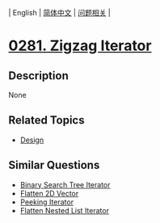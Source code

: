 
| English | [简体中文](README.md) | [问题相关](QUESTION.md) |
# [0281. Zigzag Iterator](https://leetcode-cn.com/problems/zigzag-iterator/)
## Description
None
## Related Topics
- [Design](https://leetcode-cn.com/tag/design)
## Similar Questions
- [Binary Search Tree Iterator](../0173/README_EN.md)
- [Flatten 2D Vector](../0251/README_EN.md)
- [Peeking Iterator](../0284/README_EN.md)
- [Flatten Nested List Iterator](../0341/README_EN.md)
